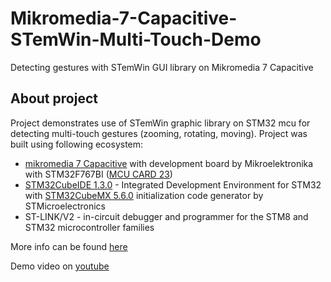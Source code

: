 # Mikromedia-7-Capacitive-STemWin-Multi-Touch-Demo
 Detecting gestures with STemWin GUI library on Mikromedia 7 Capacitive

## About project

Project demonstrates use of STemWin graphic library on STM32 mcu for detecting multi-touch gestures (zooming, rotating, moving). Project was built using following ecosystem:

 - [mikromedia 7 Capacitive](https://www.mikroe.com/mikromedia-7-capacitive) with development board by Mikroelektronika with STM32F767BI ([MCU CARD 23](https://www.mikroe.com/mcu-card-23-for-stm32-stm32f767bi))
 - [STM32CubeIDE 1.3.0](https://www.st.com/en/development-tools/stm32cubeide.html) - Integrated Development Environment for STM32 with [STM32CubeMX 5.6.0](https://www.st.com/en/development-tools/stm32cubemx.html) initialization code generator by STMicroelectronics
 - ST-LINK/V2 - in-circuit debugger and programmer for the STM8 and STM32 microcontroller families
 
More info can be found [here](https://www.optolab.ftn.uns.ac.rs/index.php/education/project-base/266-graphics-libraries-for-stm32s)

Demo video on [youtube](https://www.youtube.com/watch?v=aEMRw_ByUzU)
